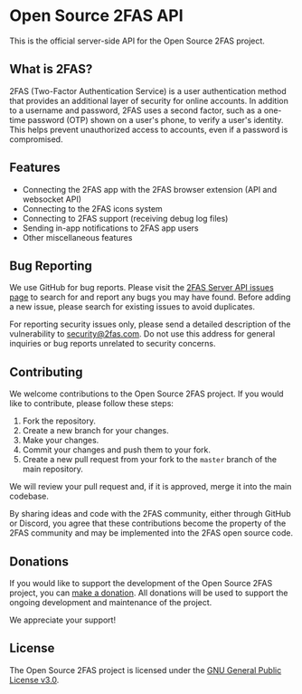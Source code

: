# Open Source 2FAS API

This is the official server-side API for the Open Source 2FAS project.

## What is 2FAS?

2FAS (Two-Factor Authentication Service) is a user authentication method that provides an additional layer of security for online accounts. In addition to a username and password, 2FAS uses a second factor, such as a one-time password (OTP) shown on a user's phone, to verify a user's identity. This helps prevent unauthorized access to accounts, even if a password is compromised.

## Features

- Connecting the 2FAS app with the 2FAS browser extension (API and websocket API)
- Connecting to the 2FAS icons system
- Connecting to 2FAS support (receiving debug log files)
- Sending in-app notifications to 2FAS app users
- Other miscellaneous features

## Bug Reporting

We use GitHub for bug reports. Please visit the [2FAS Server API issues page](https://github.com/twofas/2fas-api/issues) to search for and report any bugs you may have found. Before adding a new issue, please search for existing issues to avoid duplicates.

For reporting security issues only, please send a detailed description of the vulnerability to security@2fas.com. Do not use this address for general inquiries or bug reports unrelated to security concerns.

## Contributing

We welcome contributions to the Open Source 2FAS project. If you would like to contribute, please follow these steps:

1. Fork the repository.
2. Create a new branch for your changes.
3. Make your changes.
4. Commit your changes and push them to your fork.
5. Create a new pull request from your fork to the `master` branch of the main repository.

We will review your pull request and, if it is approved, merge it into the main codebase.

By sharing ideas and code with the 2FAS community, either through GitHub or Discord, you agree that these contributions become the property of the 2FAS community and may be implemented into the 2FAS open source code.

## Donations

If you would like to support the development of the Open Source 2FAS project, you can [make a donation](https://2fas.com/donate). All donations will be used to support the ongoing development and maintenance of the project.

We appreciate your support!


## License

The Open Source 2FAS project is licensed under the [GNU General Public License v3.0](https://www.gnu.org/licenses/gpl-3.0.en.html).
